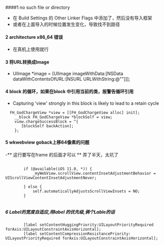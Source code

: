 ####1  no such file or directory
- 在 Build Settings 的 Other Linker Flags 中添加了，然后没有导入框架
- 或者在上面导入的时候位置发生变化，导致找不到路径

#### 2 architecture x86_64 错误
- 在真机上使用就行

#### 3 将URL转换成Image
- UIImage *image = [UIImage imageWithData:[NSData dataWithContentsOfURL:[NSURL URLWithString:@""]]];     

#### 4 block 的循环，如果在block 中引用当前的类，报警告循环引用
- Capturing 'view' strongly in this block is likely to lead to a retain cycle

```
  FH_GodChargeView *view = [[FH_GodChargeView alloc] init];
    __block FH_GodChargeView *blockSelf = view;
    view.chargeSuccessBlock = ^{
       [blockSelf backAction];
    };
```
#### 5 wkwebview goback上移64像素的问题
-** 这行要写在frame 的后面才可以  ** 弄了半天，太坑了

```
       
        if (@available(iOS 11.0, *)) {
            _myWebView.scrollView.contentInsetAdjustmentBehavior = UIScrollViewContentInsetAdjustmentNever;

        } else {
            self.automaticallyAdjustsScrollViewInsets = NO;
        }
        
```
##### 6 Label的宽度自适应,用label 的优先级,俩个Lable的话

```
        [label setContentHuggingPriority:UILayoutPriorityRequired forAxis:UILayoutConstraintAxisHorizontal];
        [label setContentCompressionResistancePriority: UILayoutPriorityRequired forAxis:UILayoutConstraintAxisHorizontal];
```